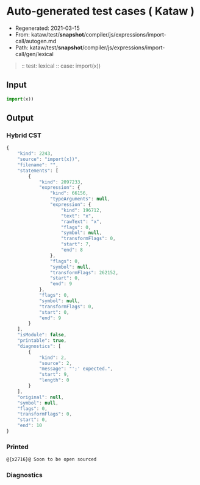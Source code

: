 # Auto-generated test cases ( Kataw )
- Regenerated: 2021-03-15
- From: kataw/test/__snapshot__/compiler/js/expressions/import-call/autogen.md
- Path: kataw/test/__snapshot__/compiler/js/expressions/import-call/gen/lexical
> :: test: lexical
> :: case: import(x))
## Input

`````js
import(x))
`````

## Output

### Hybrid CST

```javascript
{
    "kind": 2243,
    "source": "import(x))",
    "filename": "",
    "statements": [
        {
            "kind": 2097233,
            "expression": {
                "kind": 66156,
                "typeArguments": null,
                "expression": {
                    "kind": 196712,
                    "text": "x",
                    "rawText": "x",
                    "flags": 0,
                    "symbol": null,
                    "transformFlags": 0,
                    "start": 7,
                    "end": 8
                },
                "flags": 0,
                "symbol": null,
                "transformFlags": 262152,
                "start": 0,
                "end": 9
            },
            "flags": 0,
            "symbol": null,
            "transformFlags": 0,
            "start": 0,
            "end": 9
        }
    ],
    "isModule": false,
    "printable": true,
    "diagnostics": [
        {
            "kind": 2,
            "source": 2,
            "message": "';' expected.",
            "start": 9,
            "length": 0
        }
    ],
    "original": null,
    "symbol": null,
    "flags": 0,
    "transformFlags": 0,
    "start": 0,
    "end": 10
}
```

### Printed

```javascript
@{x2716}@ Soon to be open sourced
```

### Diagnostics

```javascript

```

